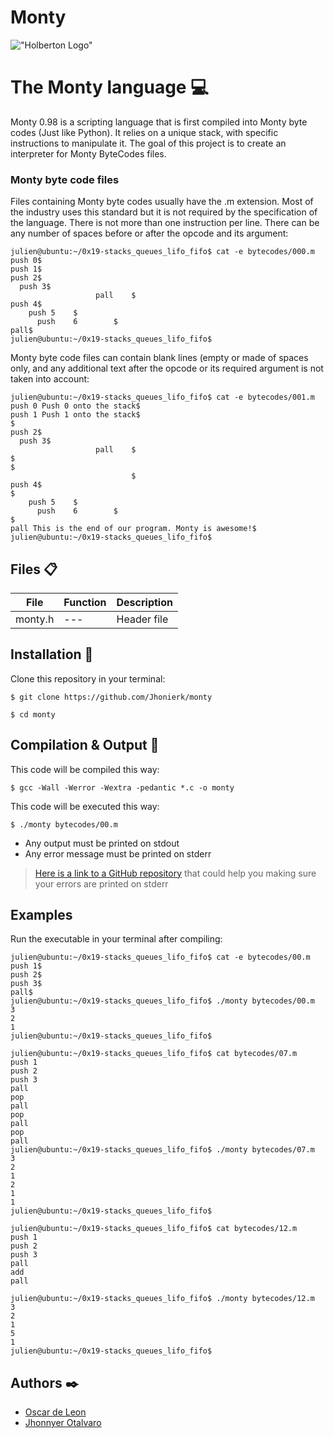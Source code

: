 # Monty

!["Holberton Logo"](https://www.holbertonschool.com/holberton-logo-twitter-card.png)

# The Monty language 💻

Monty 0.98 is a scripting language that is first compiled into Monty byte codes (Just like Python). It relies on a unique stack, with specific instructions to manipulate it. The goal of this project is to create an interpreter for Monty ByteCodes files.

### Monty byte code files

Files containing Monty byte codes usually have the .m extension. Most of the industry uses this standard but it is not required by the specification of the language. There is not more than one instruction per line. There can be any number of spaces before or after the opcode and its argument:

```
julien@ubuntu:~/0x19-stacks_queues_lifo_fifo$ cat -e bytecodes/000.m
push 0$
push 1$
push 2$
  push 3$
                   pall    $
push 4$
    push 5    $
      push    6        $
pall$
julien@ubuntu:~/0x19-stacks_queues_lifo_fifo$
```

Monty byte code files can contain blank lines (empty or made of spaces only, and any additional text after the opcode or its required argument is not taken into account:

```
julien@ubuntu:~/0x19-stacks_queues_lifo_fifo$ cat -e bytecodes/001.m
push 0 Push 0 onto the stack$
push 1 Push 1 onto the stack$
$
push 2$
  push 3$
                   pall    $
$
$
                           $
push 4$
$
    push 5    $
      push    6        $
$
pall This is the end of our program. Monty is awesome!$
julien@ubuntu:~/0x19-stacks_queues_lifo_fifo$
```
## Files 📋

| File | Function | Description |
| ------ | ------ | ------ |
| monty.h | --- | Header file |

## Installation 🚀

Clone this repository in your terminal:

```
$ git clone https://github.com/Jhonierk/monty

$ cd monty
```

## Compilation & Output 📌

This code will be compiled this way:

```
$ gcc -Wall -Werror -Wextra -pedantic *.c -o monty
```

This code will be executed this way:

```
$ ./monty bytecodes/00.m
```

- Any output must be printed on stdout
- Any error message must be printed on stderr

> [Here is a link to a GitHub repository](https://github.com/sickill/stderred) that could help you making sure your errors are printed on stderr

## Examples

Run the executable in your terminal after compiling:

```
julien@ubuntu:~/0x19-stacks_queues_lifo_fifo$ cat -e bytecodes/00.m
push 1$
push 2$
push 3$
pall$
julien@ubuntu:~/0x19-stacks_queues_lifo_fifo$ ./monty bytecodes/00.m
3
2
1
julien@ubuntu:~/0x19-stacks_queues_lifo_fifo$
```
```
julien@ubuntu:~/0x19-stacks_queues_lifo_fifo$ cat bytecodes/07.m 
push 1
push 2
push 3
pall
pop
pall
pop
pall
pop
pall
julien@ubuntu:~/0x19-stacks_queues_lifo_fifo$ ./monty bytecodes/07.m 
3
2
1
2
1
1
julien@ubuntu:~/0x19-stacks_queues_lifo_fifo$ 
```
```
julien@ubuntu:~/0x19-stacks_queues_lifo_fifo$ cat bytecodes/12.m 
push 1
push 2
push 3
pall
add
pall

julien@ubuntu:~/0x19-stacks_queues_lifo_fifo$ ./monty bytecodes/12.m 
3
2
1
5
1
julien@ubuntu:~/0x19-stacks_queues_lifo_fifo$
```

## Authors ✒️
* [Oscar de Leon](https://github.com/serosc95) 
* [Jhonnyer Otalvaro](https://github.com/Jhonierk)
